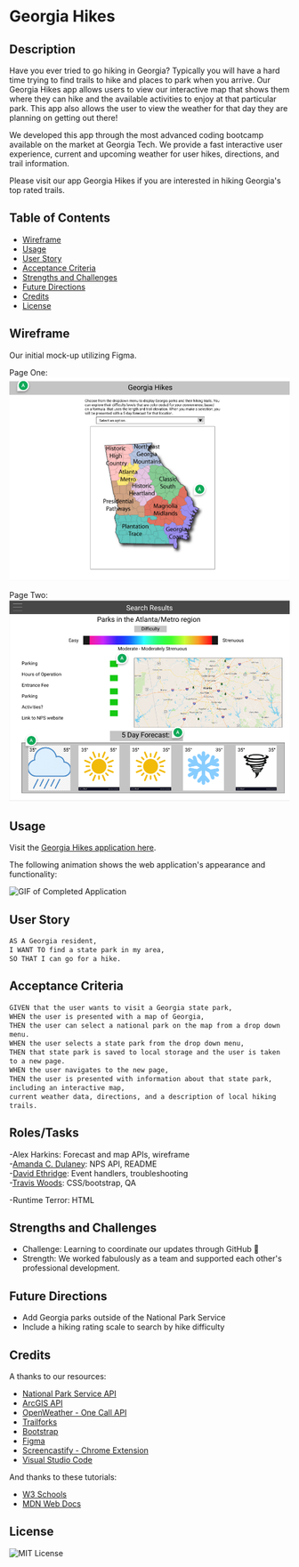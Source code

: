 # Georgia Hikes
## Description
Have you ever tried to go hiking in Georgia? Typically you will have a hard time trying to find trails to hike and places to park when you arrive. Our Georgia Hikes app allows users to view our interactive map that shows them where they can hike and the available activities to enjoy at that particular park. This app also allows the user to view the weather for that day they are planning on getting out there!

We developed this app through the most advanced coding bootcamp available on the market at Georgia Tech.
We provide a fast interactive user experience, current and upcoming weather for user hikes, directions, and trail information.

Please visit our app Georgia Hikes if you are interested in hiking Georgia's top rated trails.

## Table of Contents
- [Wireframe](#wireframe)
- [Usage](#usage)
- [User Story](#user-story)
- [Acceptance Criteria](#acceptance-criteria)
- [Strengths and Challenges](#strengths-and-challenges)
- [Future Directions](#future-directions)
- [Credits](#credits)
- [License](#license)

## Wireframe
Our initial mock-up utilizing Figma.

Page One:<br>
<img src="assets/images/wireframe1.png" alt="Page 1 of Application Wireframe" width="600"/>

Page Two:<br>
<img src="assets/images/wireframe2.png" alt="Page 2 of Application Wireframe" width="600"/>


## Usage
Visit the [Georgia Hikes application here](https://amachkel.github.io/GA-hikes/).

 The following animation shows the web application's appearance and functionality:

![GIF of Completed Application](assets/images/ga-hikes-screenshot.gif)

## User Story

```
AS A Georgia resident,
I WANT TO find a state park in my area,
SO THAT I can go for a hike.
```

## Acceptance Criteria

```
GIVEN that the user wants to visit a Georgia state park,
WHEN the user is presented with a map of Georgia, 
THEN the user can select a national park on the map from a drop down menu. 
WHEN the user selects a state park from the drop down menu,
THEN that state park is saved to local storage and the user is taken to a new page.
WHEN the user navigates to the new page,
THEN the user is presented with information about that state park, including an interactive map, 
current weather data, directions, and a description of local hiking trails.
```

## Roles/Tasks
-Alex Harkins: Forecast and map APIs, wireframe<br>
-[Amanda C. Dulaney](https://github.com/Quadrilateral0): NPS API, README<br>
-[David Ethridge](https://github.com/PearseNation): Event handlers, troubleshooting<br>
-[Travis Woods](https://github.com/woodstr3313): CSS/bootstrap, QA<br>

-Runtime Terror: HTML

## Strengths and Challenges
- Challenge: Learning to coordinate our updates through GitHub 🤯
- Strength: We worked fabulously as a team and supported each other's professional development.

## Future Directions
- Add Georgia parks outside of the National Park Service
- Include a hiking rating scale to search by hike difficulty

## Credits
A thanks to our resources:
- [National Park Service API](https://www.nps.gov/subjects/developer/api-documentation.htm)
- [ArcGIS API](https://developers.arcgis.com/javascript/latest/)
- [OpenWeather - One Call API](https://openweathermap.org/api/one-call-api)
- [Trailforks](https://www.trailforks.com/)
- [Bootstrap](https://getbootstrap.com/docs/5.1/getting-started/introduction/)
- [Figma](https://www.figma.com/)
- [Screencastify - Chrome Extension](https://www.screencastify.com/?gclid=Cj0KCQiAgP6PBhDmARIsAPWMq6kirDwVSm0ryb7sQeSxVQuZG-G7kk9ikfSz77SBh-fA7QS9aKdyjgAaAgJGEALw_wcB)
- [Visual Studio Code](https://code.visualstudio.com/download)

And thanks to these tutorials:
- [W3 Schools](https://www.w3schools.com/)
- [MDN Web Docs](https://developer.mozilla.org/)

## License
![MIT License](https://img.shields.io/badge/license-MIT-green)

